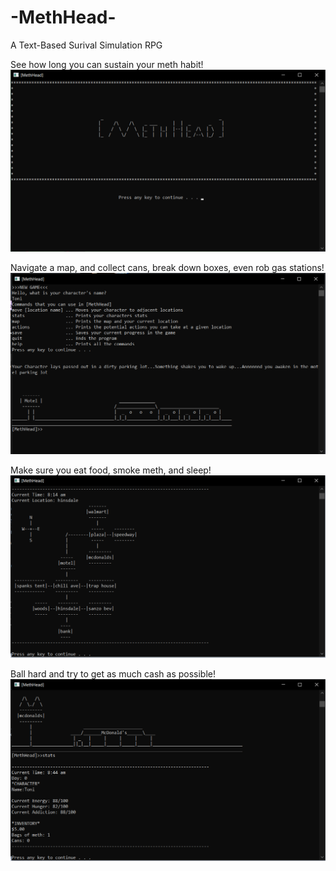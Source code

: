# -MethHead-
A Text-Based Surival Simulation RPG


See how long you can sustain your meth habit! 
![](images/MethHead1.png)

Navigate a map, and collect cans, break down boxes, even rob gas stations!
![](images/MethHead2.png)

Make sure you eat food, smoke meth, and sleep!
![](images/MethHead3.png)

Ball hard and try to get as much cash as possible!
![](images/MethHead4.png)
